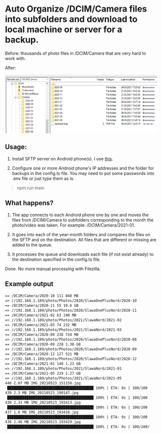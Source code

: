 # Auto Organize /DCIM/Camera files into subfolders and download to local machine or server for a backup.

Before: thousands of photo files in /DCIM/Camera that are very hard to work with.

After:

![screenshot](docs/2021-06-06_21_52_15-Clipboard.png)

## Usage:

1. Install SFTP server on Android phone(s). I use [this](https://play.google.com/store/apps/details?id=net.xnano.android.sshserver).

2. Configure one or more Android phone's IP addresses and the folder for backups in the config.ts file. You may need to put some passwords into .env file or just type them as is.

> npm run main

## What happens?

1. The app connects to each Android phone one by one and moves the files from /DCIM/Camera to subfolders corresponding to the month the photo/video was taken. For example: /DCIM/Camera/2021-01.

2. It goes into each of the year-month folders and compares the files on the SFTP and on the destination. All files that are different or missing are added to the queue.

3. It processes the queue and downloads each file (if not exist already) to the destination specified in the config.ts file.

Done. No more manual processing with Filezilla.

## Example output

```
== /DCIM/Camera/2020-10 111 848 MB
=> //192.168.1.189/photo/Photos/2020/SlawaOnePlusNord/2020-10
== /DCIM/Camera/2020-11 55 10.6 GB
=> //192.168.1.189/photo/Photos/2020/SlawaOnePlusNord/2020-11
== /DCIM/Camera/2021-02 63 240 MB
=> //192.168.1.189/photo/Photos/2021/SlawaNord/2021-02
== /DCIM/Camera/2021-03 74 232 MB
=> //192.168.1.189/photo/Photos/2021/SlawaNord/2021-03
== /DCIM/Camera/2020-08 236 734 MB
=> //192.168.1.189/photo/Photos/2020/SlawaOnePlusNord/2020-08
== /DCIM/Camera/2020-09 228 1.38 GB
=> //192.168.1.189/photo/Photos/2020/SlawaOnePlusNord/2020-09
== /DCIM/Camera/2020-12 127 521 MB
=> //192.168.1.189/photo/Photos/2020/SlawaOnePlusNord/2020-12
== /DCIM/Camera/2021-01 140 1.23 GB
=> //192.168.1.189/photo/Photos/2021/SlawaNord/2021-01
== /DCIM/Camera/2021-05 229 1.27 GB
=> //192.168.1.189/photo/Photos/2021/SlawaNord/2021-05
440 2.07 MB IMG_20210523_151158.jpg
 ████████████████████████████████████████ 100% | ETA: 0s | 100/100
439 2.3 MB IMG_20210523_190147.jpg
 ████████████████████████████████████████ 100% | ETA: 0s | 100/100
438 2.31 MB IMG_20210523_193413.jpg
 ████████████████████████████████████████ 100% | ETA: 0s | 100/100
437 1.6 MB IMG_20210523_193418.jpg
 ████████████████████████████████████████ 100% | ETA: 0s | 100/100
436 2.46 MB IMG_20210523_193429.jpg
 ████████████████████████████████████████ 100% | ETA: 0s | 100/100/
```
